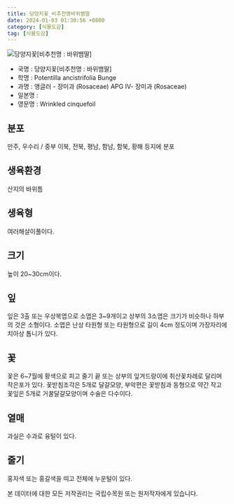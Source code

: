 ```yaml
---
title: 당양지꽃_비추천명바위뱀딸
date: 2024-01-03 01:30:56 +0800
category: [식물도감]
tag: [식물도감]
---
```




![당양지꽃[비추천명 : 바위뱀딸]](/fileUpload/plants/basic/Rosaceae/Potentilla/13437/13437_1_th2.jpg)
- 국명 : 당양지꽃[비추천명 : 바위뱀딸]
- 학명 : Potentilla ancistrifolia Bunge
- 과명 : 앵글러 - 장미과 (Rosaceae) APG Ⅳ- 장미과 (Rosaceae)
- 일본명 : 
- 영문명 : Wrinkled cinquefoil


## 분포
만주, 우수리 / 중부 이북, 전북, 평남, 함남, 함북, 황해 등지에 분포
## 생육환경
산지의 바위틈
## 생육형
여러해살이풀이다.
## 크기
높이 20~30cm이다.
## 잎
잎은 3출 또는 우상복엽으로 소엽은 3~9개이고 상부의 3소엽은 크기가 비슷하나 하부의 것은 소형이다. 소엽은 난상 타원형 또는 타원형으로 길이 4cm 정도이며 가장자리에 치아상 톱니가 있다.
## 꽃
꽃은 6~7월에 황색으로 피고 줄기 끝 또는 상부의 잎겨드랑이에 취산꽃차례로 달리며 작은포가 있다. 꽃받침조각은 5개로 달걀모양, 부악편은 꽃받침과 동형으로 약간 작고 꽃잎은 5개로 거꿀달걀모양이며 수술은 다수이다.
## 열매
과실은 수과로 융털이 있다.
## 줄기
홍자색 또는 홍갈색을 띠고 전체에 누운털이 있다.






본 데이터에 대한 모든 저작권리는 국립수목원 또는 원저작자에게 있습니다.
